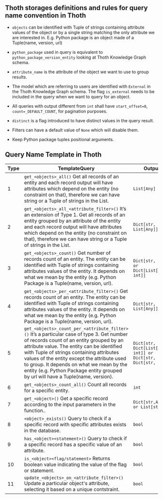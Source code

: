 Thoth storages definitions and rules for query name convention in Thoth
------------------------------------------------------------

- ``objects`` can be identified with Tuple of  strings containing attribute values of the object or by a single string matching the only attribute we are interested in.
E.g. Python package is an object made of a Tuple(name, version, url)

- ``python_package`` used in query is equivalent to ``python_package_version_entity`` looking at Thoth Knowledge Graph schema.

- ``attribute_name`` is the attribute of the object we want to use to group results.

- The model which are referring to users are identified with ``External`` in the Thoth Knowledge Graph schema. The flag ``is_external`` needs to be included in the query when we want to query for an object.

- All queries with output different from ``int`` shall have ``start_offset=0``, ``count=_DEFAULT_COUNT``, for pagination purposes.

- ``distinct`` is a flag introduced to have distinct values in the query result.

- Filters can have a default value of ``None`` which will disable them.

- Keep Python package tuples positional arguments.


Query Name Template in Thoth
----------------------------

| Type | TemplateQuery | Output |
| --- | --- | --- |
| 1 | ``get_<objects>_all()`` Get all records of an entity and each record output will have attributes which depend on the entity (no constraint on that), therefore we can have string or a Tuple of strings in the List. | ``List[Any]`` |
| 2 | ``get_<objects>_all_<attribute_filter>()`` It’s an extension of Type 1. Get all records of an entity grouped by an attribute of the entity and each record output will have attributes which depend on the entity (no constraint on that), therefore we can have string or a Tuple of strings in the List. | ``Dict[str, List[Any]]`` |
| 3 | ``get_<objects>_count()`` Get number of records count of an entity. The entity can be identified with Tuple of  strings containing attributes values of the entity. It depends on what we mean by the entity (e.g. Python Package is a Tuple(name, version, url). | ``Dict[str, int] or Dict[List[Any], int]]`` |
| 4 | ``get_<objects>_per_<attribute_filter>()`` Get records count of an entity. The entity can be identified with Tuple of  strings containing attributes values of the entity. It depends on what we mean by the entity (e.g. Python Package is a Tuple(name, version, url). | ``Dict[str, List[Any]]`` |
| 5 | ``get_<objects>_count_per_<attribute_filter>()`` It’s a particular case of type 3. Get number of  records count of an entity grouped by an attribute value. The entity can be identified with Tuple of  strings containing attributes values of the entity except the attribute used to group. It depends on what we mean by the entity (e.g. Python Package entity grouped by url will have a Tuple(name, version). | ``Dict[str, Dict[List[Any], int]] or Dict[str, Dict[str, int]]`` |
| 6 | ``get_<objects>_count_all()`` Count all records for a specific entity. | ``int`` |
| 7 | ``get_<object>()`` Get a specific record according to the input parameters in the function.. | ``Dict[str,Any] or List[str]`` |
| 8 | ``<object>_exists()`` Query to check if a specific record with specific attributes exists in the database. | ``bool`` |
| 9 | ``has_<object><statement>()`` Query to check if a specific record has a specific value of an attribute. | ``bool`` |
| 10 | ``is_<object><flag/statement>`` Returns boolean value indicating the value of the flag or statement. | ``bool`` |
| 11 | ``update_<objects>_on_<attribute_filter>()`` Update a particular object's attribute, selecting it based on a unique contstraint. | ``bool`` |

